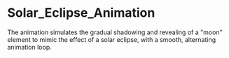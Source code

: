 # Solar_Eclipse_Animation
 The animation simulates the gradual shadowing and revealing of a "moon" element to mimic the effect of a solar eclipse, with a smooth, alternating animation loop.
